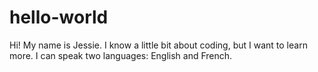 # hello-world

Hi! My name is Jessie. I know a little bit about coding, but I want to learn more.
I can speak two languages: English and French.

